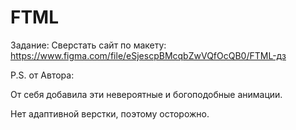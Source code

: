 # FTML
Задание: 
Сверстать сайт по макету: https://www.figma.com/file/eSjescpBMcqbZwVQfOcQB0/FTML-дз

P.S. от Автора:

От себя добавила эти невероятные и богоподобные анимации.

Нет адаптивной верстки, поэтому осторожно.
